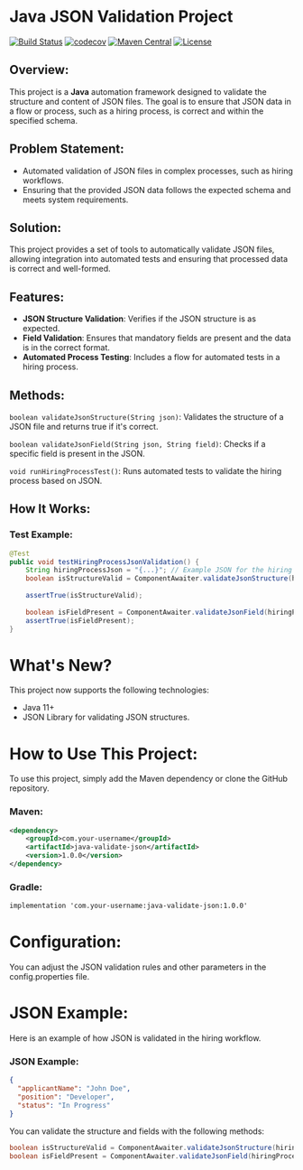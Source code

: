 # Java JSON Validation Project

[![Build Status](https://travis-ci.org/your-username/java-validate-json.svg?branch=master)](https://travis-ci.org/your-username/java-validate-json "Travis CI")
[![codecov](https://codecov.io/gh/your-username/java-validate-json/branch/master/graph/badge.svg)](https://codecov.io/gh/your-username/java-validate-json)
[![Maven Central](https://img.shields.io/maven-central/v/io.github.your-username/validate-json.svg?label=Maven%20Central)](https://search.maven.org/search?q=g:%22io.github.your-username%22%20AND%20a:%22validate-json%22)
[![License](https://img.shields.io/badge/License-Apache%202.0-blue.svg)](https://opensource.org/licenses/Apache-2.0)

## Overview:

This project is a **Java** automation framework designed to validate the structure and content of JSON files. The goal is to ensure that JSON data in a flow or process, such as a hiring process, is correct and within the specified schema.

## Problem Statement:
- Automated validation of JSON files in complex processes, such as hiring workflows.
- Ensuring that the provided JSON data follows the expected schema and meets system requirements.

## Solution:
This project provides a set of tools to automatically validate JSON files, allowing integration into automated tests and ensuring that processed data is correct and well-formed.

## Features:

- **JSON Structure Validation**: Verifies if the JSON structure is as expected.
- **Field Validation**: Ensures that mandatory fields are present and the data is in the correct format.
- **Automated Process Testing**: Includes a flow for automated tests in a hiring process.

## Methods:

  `boolean validateJsonStructure(String json)`: Validates the structure of a JSON file and returns true if it's correct.
  
  `boolean validateJsonField(String json, String field)`: Checks if a specific field is present in the JSON.
  
  `void runHiringProcessTest()`: Runs automated tests to validate the hiring process based on JSON.

## How It Works:

### Test Example:

```java
@Test
public void testHiringProcessJsonValidation() {
    String hiringProcessJson = "{...}"; // Example JSON for the hiring process
    boolean isStructureValid = ComponentAwaiter.validateJsonStructure(hiringProcessJson);
    
    assertTrue(isStructureValid);
    
    boolean isFieldPresent = ComponentAwaiter.validateJsonField(hiringProcessJson, "applicantName");
    assertTrue(isFieldPresent);
}
```

# What's New?

This project now supports the following technologies:
- Java 11+
- JSON Library for validating JSON structures.

# How to Use This Project:

To use this project, simply add the Maven dependency or clone the GitHub repository.

### Maven:

```xml
<dependency>
    <groupId>com.your-username</groupId>
    <artifactId>java-validate-json</artifactId>
    <version>1.0.0</version>
</dependency>
```
### Gradle:

```xml
implementation 'com.your-username:java-validate-json:1.0.0'
```

# Configuration:

You can adjust the JSON validation rules and other parameters in the config.properties file.

# JSON Example:

Here is an example of how JSON is validated in the hiring workflow.

### JSON Example:

```json
{
  "applicantName": "John Doe",
  "position": "Developer",
  "status": "In Progress"
}
```
You can validate the structure and fields with the following methods:

```java
boolean isStructureValid = ComponentAwaiter.validateJsonStructure(hiringProcessJson);
boolean isFieldPresent = ComponentAwaiter.validateJsonField(hiringProcessJson, "applicantName");
```
